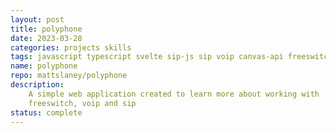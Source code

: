 ```yaml
---
layout: post
title: polyphone
date: 2023-03-28
categories: projects skills
tags: javascript typescript svelte sip-js sip voip canvas-api freeswitch
name: polyphone
repo: mattslaney/polyphone
description:
    A simple web application created to learn more about working with 
    freeswitch, voip and sip
status: complete
---
```


